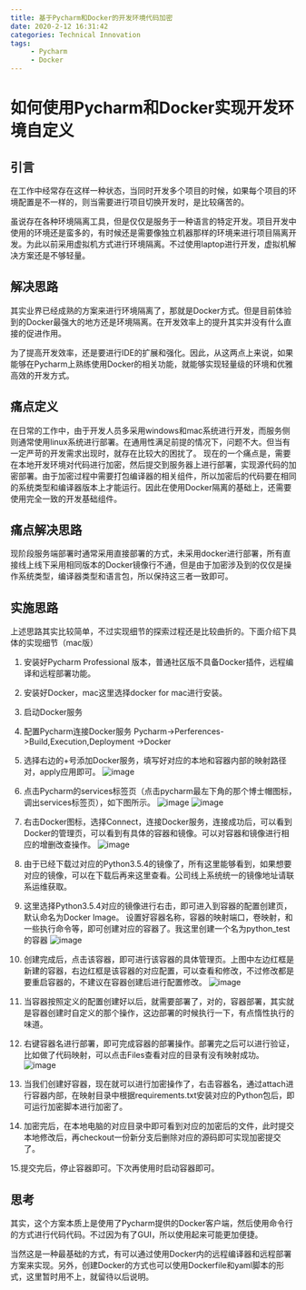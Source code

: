 ```yaml
---
title: 基于Pycharm和Docker的开发环境代码加密
date: 2020-2-12 16:31:42
categories: Technical Innovation
tags:
     - Pycharm
     - Docker
---
```


# 如何使用Pycharm和Docker实现开发环境自定义

## 引言
在工作中经常存在这样一种状态，当同时开发多个项目的时候，如果每个项目的环境配置是不一样的，则当需要进行项目切换开发时，是比较痛苦的。

虽说存在各种环境隔离工具，但是仅仅是服务于一种语言的特定开发。项目开发中使用的环境还是蛮多的，有时候还是需要像独立机器那样的环境来进行项目隔离开发。为此以前采用虚拟机方式进行环境隔离。不过使用laptop进行开发，虚拟机解决方案还是不够轻量。

## 解决思路
其实业界已经成熟的方案来进行环境隔离了，那就是Docker方式。但是目前体验到的Docker最强大的地方还是环境隔离。在开发效率上的提升其实并没有什么直接的促进作用。

为了提高开发效率，还是要进行IDE的扩展和强化。因此，从这两点上来说，如果能够在Pycharm上熟练使用Docker的相关功能，就能够实现轻量级的环境和优雅高效的开发方式。

## 痛点定义
在日常的工作中，由于开发人员多采用windows和mac系统进行开发，而服务侧则通常使用linux系统进行部署。在通用性满足前提的情况下，问题不大。但当有一定严苛的开发需求出现时，就存在比较大的困扰了。
现在的一个痛点是，需要在本地开发环境对代码进行加密，然后提交到服务器上进行部署，实现源代码的加密部署。由于加密过程中需要打包编译器的相关组件，所以加密后的代码要在相同的系统类型和编译器版本上才能运行。因此在使用Docker隔离的基础上，还需要使用完全一致的开发基础组件。

## 痛点解决思路

现阶段服务端部署时通常采用直接部署的方式，未采用docker进行部署，所有直接线上线下采用相同版本的Docker镜像行不通，但是由于加密涉及到的仅仅是操作系统类型，编译器类型和语言包，所以保持这三者一致即可。


## 实施思路

上述思路其实比较简单，不过实现细节的探索过程还是比较曲折的。下面介绍下具体的实现细节（mac版）

1. 安装好Pycharm Professional 版本，普通社区版不具备Docker插件，远程编译和远程部署功能。

2. 安装好Docker，mac这里选择docker for mac进行安装。

3. 启动Docker服务

4. 配置Pycharm连接Docker服务
    Pycharm->Perferences->Build,Execution,Deployment ->Docker
    
5. 选择右边的+号添加Docker服务，填写好对应的本地和容器内部的映射路径对，apply应用即可。
![image](http://note.youdao.com/yws/res/13527/DAE32D6ED0BD45E8A127371415B7FDD0)

6. 点击Pycharm的services标签页（点击pycharm最左下角的那个博士帽图标，调出services标签页），如下图所示。
 ![image](http://note.youdao.com/yws/res/13586/CF7F60A179974D6B9C2A42757BF547BE)
 ![image](http://note.youdao.com/yws/res/13534/16AA3115F5524DF6917A3D9DC2B0A6AC)

7. 右击Docker图标，选择Connect，连接Docker服务，连接成功后，可以看到Docker的管理页，可以看到有具体的容器和镜像。可以对容器和镜像进行相应的增删改查操作。
![image](http://note.youdao.com/yws/res/13541/8C1F7B7B0ADF40209A1DDEC362A47707)

8. 由于已经下载过对应的Python3.5.4的镜像了，所有这里能够看到，如果想要对应的镜像，可以在下载后再来这里查看。公司线上系统统一的镜像地址请联系运维获取。

9. 这里选择Python3.5.4对应的镜像进行右击，即可进入到容器的配置创建页，默认命名为Docker Image。 设置好容器名称，容器的映射端口，卷映射，和一些执行命令等，即可创建对应的容器了。我这里创建一个名为python_test的容器
![image](http://note.youdao.com/yws/res/13547/C5E65C65089B4D71A28823A1B06CF94B)


10. 创建完成后，点击该容器，即可进行该容器的具体管理页。上图中左边红框是新建的容器，右边红框是该容器的对应配置，可以查看和修改，不过修改都是要重启容器的，不建议在容器创建后进行配置修改。
![image](http://note.youdao.com/yws/res/13556/0A7BDDB9F0454C29A4834CFA0D31F93C)



11. 当容器按照定义的配置创建好以后，就需要部署了，对的，容器部署，其实就是容器创建时自定义的那个操作，这边部署的时候执行一下，有点惰性执行的味道。

12. 右键容器名进行部署，即可完成容器的部署操作。部署完之后可以进行验证，比如做了代码映射，可以点击Files查看对应的目录有没有映射成功。
![image](http://note.youdao.com/yws/res/13568/DA28E45E51ED434E8F52B45F9EB64885)

13. 当我们创建好容器，现在就可以进行加密操作了，右击容器名，通过attach进行容器内部，在映射目录中根据requirements.txt安装对应的Python包后，即可运行加密脚本进行加密了。

14. 加密完后，在本地电脑的对应目录中即可看到对应的加密后的文件，此时提交本地修改后，再checkout一份新分支后删除对应的源码即可实现加密提交了。

15.提交完后，停止容器即可。下次再使用时启动容器即可。


## 思考
其实，这个方案本质上是使用了Pycharm提供的Docker客户端，然后使用命令行的方式进行代码代码。不过因为有了GUI，所以使用起来可能更加便捷。

当然这是一种最基础的方式，有可以通过使用Docker内的远程编译器和远程部署方案来实现。另外，创建Docker的方式也可以使用Dockerfile和yaml脚本的形式，这里暂时用不上，就留待以后说明。












